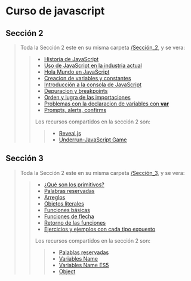 # Curso de javascript #
 ## Sección 2 ##
> Toda la Sección 2 este en su misma carpeta [/Sección_2](./seccion_02/), y se vera:
>> * [Historia de JavaScript](./seccion_02//Historia_JS.md)
>> * [Uso de JavaScript en la industria actual](./seccion_02//Usos_Js.md)
>> * [Hola Mundo en JavaScript](./seccion_02//01_hola-mundo/)
>> * [Creacion de variables y constantes](./seccion_02//02_variables_comentarios/)
>> * [Introducción a la consola de JavaScript](./seccion_02//03_introduccion_a_la_consola/)
>> * [Depuracion y breakpoints](./seccion_02//04_depuracion_y_breakpoints/)
>> * [Orden y lugra de las importaciones](./seccion_02//05_orden_y_lugar_de_las_importaciones/)
>> * [Problemas con la declaracion de variables con **var**](./seccion_02//06_problemas_con%20_la_declaracion_de_variables_con_var/)
>> * [Prompts, alerts, confirms](./seccion_02//07_prompt_alerts_confirm/)
>>
>> Los recursos compartidos en la sección 2 son:
>>> * [Reveal.js](https://revealjs.com/)
>>> * [Underrun-JavaScript Game ](https://js13kgames.com/games/underrun/index.html)
>>>
>>
>
 ## Sección 3 ## 
>Toda la Sección 2 este en su misma carpeta [/Sección_3](./seccion_03/), y se vera:
>> * [¿Qué son los primitivos?](./seccion_03/01_que_son_los_primitivos/)
>> * [Palabras reservadas](./seccion_03/02_palabras_reservadas/)
>> * [Arreglos](./seccion_03/03_arreglos/)
>> * [Objetos literales](./seccion_03/04_objetos_literales/)
>> * [Funciones básicas](./seccion_03/05_funciones_basicas/)
>> * [Funciones de flecha](./seccion_03/06_funciones_de_flecha/)
>> * [Retorno de las funciones](./seccion_03/07_retornno_de_las_funciones/)
>> * [Ejercicios y ejemplos con cada tipo expuesto](./seccion_03/08_Ejercicios_y_ejemplos/)
>>
>> Los recursos compartidos en la sección 2 son:
>>> * [Palablas reservadas](./seccion_03/recursos_compartidos/palabras%2Breservadas.pdf)
>>> * [Variables Name](https://mothereff.in/js-variables#%E0%B2%A0%5f%E0%B2%A0)
>>> * [Variables Name ES5](https://mathiasbynens.be/notes/javascript-identifiers)
>>> * [Object](https://developer.mozilla.org/es/docs/Web/JavaScript/Reference/Global_Objects/Object)
>>
>
